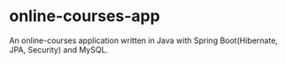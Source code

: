 # online-courses-app
An online-courses application written in Java with Spring Boot(Hibernate, JPA, Security) and MySQL.
